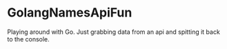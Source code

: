 # GolangNamesApiFun
Playing around with Go.  Just grabbing data from an api and spitting it back to the console.
